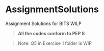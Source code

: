 # AssignmentSolutions
Assignment Solutions for BITS WILP  

> **All the codes conform to PEP 8**

> Note: Q5 in Exercise 1 folder is WIP